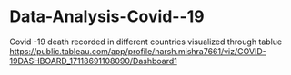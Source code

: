 # Data-Analysis-Covid--19
Covid -19 death recorded in different countries visualized through tablue 
https://public.tableau.com/app/profile/harsh.mishra7661/viz/COVID-19DASHBOARD_17118691108090/Dashboard1
